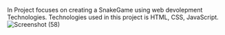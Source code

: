 In Project focuses on creating a SnakeGame using web devolepment Technologies. Technologies used in this project is HTML, CSS, JavaScript.<br>
![Screenshot (58)](https://github.com/saiv32178/Snake-game/assets/136357292/76a7825f-2736-4832-810b-82e8d0628d04)
